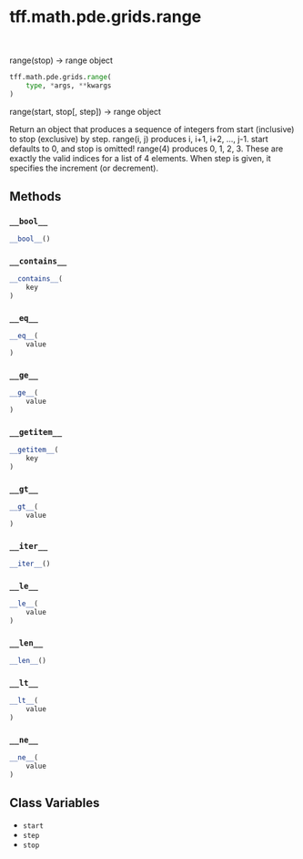 <div itemscope itemtype="http://developers.google.com/ReferenceObject">
<meta itemprop="name" content="tff.math.pde.grids.range" />
<meta itemprop="path" content="Stable" />
<meta itemprop="property" content="__bool__"/>
<meta itemprop="property" content="__contains__"/>
<meta itemprop="property" content="__eq__"/>
<meta itemprop="property" content="__ge__"/>
<meta itemprop="property" content="__getitem__"/>
<meta itemprop="property" content="__gt__"/>
<meta itemprop="property" content="__iter__"/>
<meta itemprop="property" content="__le__"/>
<meta itemprop="property" content="__len__"/>
<meta itemprop="property" content="__lt__"/>
<meta itemprop="property" content="__ne__"/>
<meta itemprop="property" content="__new__"/>
<meta itemprop="property" content="start"/>
<meta itemprop="property" content="step"/>
<meta itemprop="property" content="stop"/>
</div>

# tff.math.pde.grids.range

<!-- Insert buttons and diff -->

<table class="tfo-notebook-buttons tfo-api" align="left">
</table>



range(stop) -> range object

```python
tff.math.pde.grids.range(
    type, *args, **kwargs
)
```



<!-- Placeholder for "Used in" -->
range(start, stop[, step]) -> range object

Return an object that produces a sequence of integers from start (inclusive)
to stop (exclusive) by step.  range(i, j) produces i, i+1, i+2, ..., j-1.
start defaults to 0, and stop is omitted!  range(4) produces 0, 1, 2, 3.
These are exactly the valid indices for a list of 4 elements.
When step is given, it specifies the increment (or decrement).

## Methods

<h3 id="__bool__"><code>__bool__</code></h3>

```python
__bool__()
```




<h3 id="__contains__"><code>__contains__</code></h3>

```python
__contains__(
    key
)
```




<h3 id="__eq__"><code>__eq__</code></h3>

```python
__eq__(
    value
)
```




<h3 id="__ge__"><code>__ge__</code></h3>

```python
__ge__(
    value
)
```




<h3 id="__getitem__"><code>__getitem__</code></h3>

```python
__getitem__(
    key
)
```




<h3 id="__gt__"><code>__gt__</code></h3>

```python
__gt__(
    value
)
```




<h3 id="__iter__"><code>__iter__</code></h3>

```python
__iter__()
```




<h3 id="__le__"><code>__le__</code></h3>

```python
__le__(
    value
)
```




<h3 id="__len__"><code>__len__</code></h3>

```python
__len__()
```




<h3 id="__lt__"><code>__lt__</code></h3>

```python
__lt__(
    value
)
```




<h3 id="__ne__"><code>__ne__</code></h3>

```python
__ne__(
    value
)
```






## Class Variables

* `start` <a id="start"></a>
* `step` <a id="step"></a>
* `stop` <a id="stop"></a>
